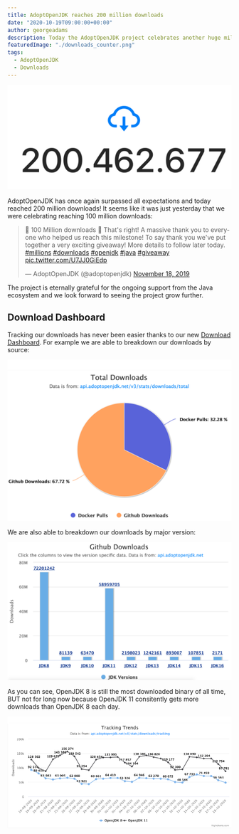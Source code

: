 ```yaml
---
title: AdoptOpenJDK reaches 200 million downloads
date: "2020-10-19T09:00:00+00:00"
author: georgeadams
description: Today the AdoptOpenJDK project celebrates another huge milestone.
featuredImage: "./downloads_counter.png"
tags:
  - AdoptOpenJDK
  - Downloads
---
```


![Download Counter](./downloads_counter.png)

AdoptOpenJDK has once again surpassed all expectations and today reached 200 million downloads! It seems like it was just yesterday that we were celebrating reaching 100 million downloads:

<blockquote class="twitter-tweet"><p lang="en" dir="ltr">🎉 100 Million downloads 🎉 That&#39;s right! A massive thank you to everyone who helped us reach this milestone! To say thank you we&#39;ve put together a very exciting giveaway! More details to follow later today. <a href="https://twitter.com/hashtag/millions?src=hash&amp;ref_src=twsrc%5Etfw">#millions</a> <a href="https://twitter.com/hashtag/downloads?src=hash&amp;ref_src=twsrc%5Etfw">#downloads</a> <a href="https://twitter.com/hashtag/openjdk?src=hash&amp;ref_src=twsrc%5Etfw">#openjdk</a> <a href="https://twitter.com/hashtag/java?src=hash&amp;ref_src=twsrc%5Etfw">#java</a> <a href="https://twitter.com/hashtag/giveaway?src=hash&amp;ref_src=twsrc%5Etfw">#giveaway</a> <a href="https://t.co/U7JJ0GiEdp">pic.twitter.com/U7JJ0GiEdp</a></p>&mdash; AdoptOpenJDK (@adoptopenjdk) <a href="https://twitter.com/adoptopenjdk/status/1196369855374659587?ref_src=twsrc%5Etfw">November 18, 2019</a></blockquote> <script async src="https://platform.twitter.com/widgets.js" charset="utf-8"></script>

The project is eternally grateful for the ongoing support from the Java ecosystem and we look forward to seeing the project grow further.

## Download Dashboard

Tracking our downloads has never been easier thanks to our new [Download Dashboard](https://dash-v2.adoptopenjdk.net/). For example we are able to breakdown our downloads by source:

![Pie chart displaying the distribution of AdoptOpenJDK downloads by source: 2/3 GitHub, 1/3 Docker pulls](./pie_chart.png)

We are also able to breakdown our downloads by major version:

![Bar chart displaying the distribution of AdoptOpenJDK by version](./bar_chart.png)

As you can see, OpenJDK 8 is still the most downloaded binary of all time, BUT not for long now because OpenJDK 11 consitently gets more downloads than OpenJDK 8 each day.

![Download Line Chart](./line_chart.png)
